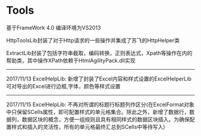 # Tools

基于FrameWork 4.0 编译环境为VS2013

HttpToolsLib封装了对于Http请求的一些操作并集成了苏飞的HttpHelper类

ExtractLib封装了包括字符串截取，编码转换，正则表达式，Xpath等操作在内的帮助类，其中操作XPath依赖于HtmlAgilityPack.dll实现


-----------------------------------------------
2017/11/13
ExcelHelpLib:
新增了封装了Excel内容和样式设置的ExcelHelperLib 可对导出的Excel进行边框,字体，颜色等样式设置


-----------------------------------------------
2017/11/15
ExcelHelpLib:
不再对所谓的标题行标题列作区分(在ExcelFormat对象中只保留SCells属性，即可配置样式的单元格集合。除此之外，新增了数据行，数据列，数据区块的概念，方便一组规则且具有相同样式的数据区块插入。为确保配置样式和插入的灵活性，所有的单元格最终汇总到SCells中等待写入)
